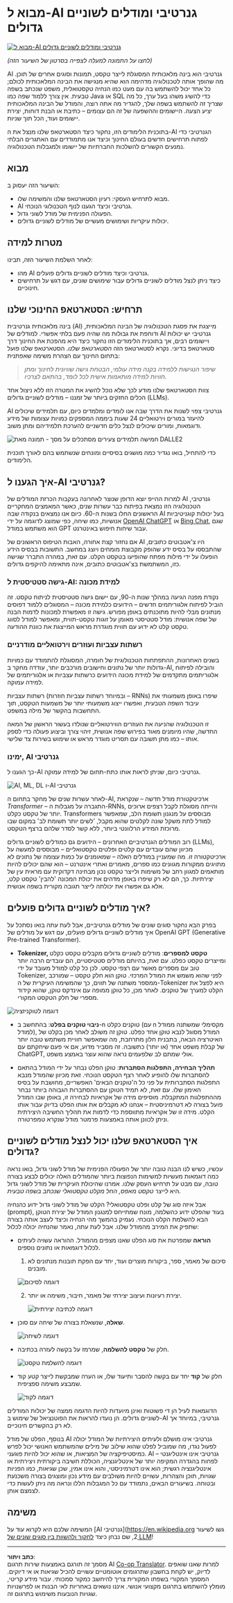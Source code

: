 <!--
CO_OP_TRANSLATOR_METADATA:
{
  "original_hash": "bfb7901bdbece1ba3e9f35c400ca33e8",
  "translation_date": "2025-10-17T20:07:39+00:00",
  "source_file": "01-introduction-to-genai/README.md",
  "language_code": "he"
}
-->
# מבוא ל-AI גנרטיבי ומודלים לשוניים גדולים

[![מבוא ל-AI גנרטיבי ומודלים לשוניים גדולים](../../../translated_images/01-lesson-banner.2424cfd092f43366707ee2d15749f62f76f80ea3cb0816f4f31d0abd5ffd4dd1.he.png)](https://youtu.be/lFXQkBvEe0o?si=6ZBcQTwLJJDpnX0K)

_(לחצו על התמונה למעלה לצפייה בסרטון של השיעור הזה)_

AI גנרטיבי הוא בינה מלאכותית המסוגלת לייצר טקסט, תמונות וסוגים אחרים של תוכן. מה שהופך אותה לטכנולוגיה מדהימה הוא שהיא מנגישה את הבינה המלאכותית לכולם; כל אחד יכול להשתמש בה עם מעט כמו הנחיה טקסטואלית, משפט שנכתב בשפה טבעית. אין צורך ללמוד שפה כמו Java או SQL כדי להשיג משהו בעל ערך, כל מה שצריך זה להשתמש בשפה שלך, להגדיר מה אתה רוצה, והמודל של הבינה המלאכותית יציע הצעה. היישומים וההשפעה של זה הם עצומים – כתיבת או הבנת דוחות, יצירת יישומים ועוד, הכל תוך שניות.

בתוכנית הלימודים הזו, נחקור כיצד הסטארטאפ שלנו מנצל את ה-AI הגנרטיבי כדי לפתוח תרחישים חדשים בעולם החינוך וכיצד אנו מתמודדים עם האתגרים הבלתי נמנעים הקשורים להשלכות החברתיות של יישומו ולמגבלות הטכנולוגיה.

## מבוא

השיעור הזה יעסוק ב:

- מבוא לתרחיש העסקי: רעיון הסטארטאפ שלנו והמשימה שלו.
- AI גנרטיבי וכיצד הגענו לנוף הטכנולוגי הנוכחי.
- הפעולה הפנימית של מודל לשוני גדול.
- יכולות עיקריות ושימושים מעשיים של מודלים לשוניים גדולים.

## מטרות למידה

לאחר השלמת השיעור הזה, תבינו:

- מהו AI גנרטיבי וכיצד מודלים לשוניים גדולים פועלים.
- כיצד ניתן לנצל מודלים לשוניים גדולים עבור שימושים שונים, עם דגש על תרחישים חינוכיים.

## תרחיש: הסטארטאפ החינוכי שלנו

בינה מלאכותית גנרטיבית (AI) מייצגת את פסגת הטכנולוגיה של הבינה המלאכותית, ודוחפת את גבולות מה שהיה פעם בלתי אפשרי. למודלים של AI גנרטיבי יש יכולות ויישומים רבים, אך בתוכנית הלימודים הזו נחקור כיצד היא מהפכת את החינוך דרך סטארטאפ בדיוני. נקרא לסטארטאפ הזה _הסטארטאפ שלנו_. הסטארטאפ שלנו פועל בתחום החינוך עם הצהרת משימה שאפתנית:

> _שיפור הנגישות ללמידה בקנה מידה עולמי, הבטחת גישה שוויונית לחינוך ומתן חוויות למידה מותאמות אישית לכל לומד, בהתאם לצרכיו._

צוות הסטארטאפ שלנו מודע לכך שלא נוכל להשיג את המטרה הזו ללא ניצול אחד הכלים החזקים ביותר של זמננו – מודלים לשוניים גדולים (LLMs).

AI גנרטיבי צפוי לשנות את הדרך שבה אנו לומדים ומלמדים כיום, עם תלמידים שיכולים להיעזר במורים וירטואליים 24 שעות ביממה המספקים כמויות עצומות של מידע ודוגמאות, ומורים שיכולים לנצל כלים חדשניים להערכת תלמידיהם ומתן משוב.

![חמישה תלמידים צעירים מסתכלים על מסך - תמונה מאת DALLE2](../../../translated_images/students-by-DALLE2.b70fddaced1042ee47092320243050c4c9a7da78b31eeba515b09b2f0dca009b.he.png)

כדי להתחיל, בואו נגדיר כמה מושגים בסיסיים ומונחים שנשתמש בהם לאורך תוכנית הלימודים.

## איך הגענו ל-AI גנרטיבי?

למרות ההייפ יוצא הדופן שנוצר לאחרונה בעקבות הכרזת המודלים של AI גנרטיבי, הטכנולוגיה הזו נמצאת בפיתוח כבר עשרות שנים, כאשר המאמצים המחקריים הראשונים החלו בשנות ה-60. כיום אנו נמצאים בנקודה שבה AI בעל יכולות קוגניטיביות אנושיות, כמו שיחה, כפי שמוצג לדוגמה על ידי [OpenAI ChatGPT](https://openai.com/chatgpt) או [Bing Chat](https://www.microsoft.com/edge/features/bing-chat?WT.mc_id=academic-105485-koreyst), שגם הוא משתמש במודל GPT עבור שיחות חיפוש באינטרנט.

אם נחזור קצת אחורה, האבות הטיפוס הראשונים של AI היו צ'אטבוטים כתובים, שהתבססו על בסיס ידע שהופק מקבוצת מומחים ויוצג במחשב. התשובות בבסיס הידע הופעלו על ידי מילות מפתח שהופיעו בטקסט הקלט. עם זאת, במהרה התברר שגישה כזו, המשתמשת בצ'אטבוטים כתובים, אינה מתאימה להיקפים גדולים.

### גישה סטטיסטית ל-AI: למידת מכונה

נקודת מפנה הגיעה במהלך שנות ה-90, עם יישום גישה סטטיסטית לניתוח טקסט. זה הוביל לפיתוח אלגוריתמים חדשים – הידועים כלמידת מכונה – המסוגלים ללמוד דפוסים מנתונים מבלי להיות מתוכנתים באופן מפורש. גישה זו מאפשרת למכונות לדמות הבנה של שפה אנושית: מודל סטטיסטי מאומן על זוגות טקסט-תווית, ומאפשר למודל לסווג טקסט קלט לא ידוע עם תווית מוגדרת מראש המייצגת את כוונת ההודעה.

### רשתות עצביות ועוזרים וירטואליים מודרניים

בשנים האחרונות, ההתפתחות הטכנולוגית של חומרה, המסוגלת להתמודד עם כמויות גדולות יותר של נתונים וחישובים מורכבים יותר, עודדה מחקר ב-AI, והובילה לפיתוח אלגוריתמים מתקדמים של למידת מכונה הידועים כרשתות עצביות או אלגוריתמים של למידה עמוקה.

רשתות עצביות (ובמיוחד רשתות עצביות חוזרות – RNNs) שיפרו באופן משמעותי את עיבוד השפה הטבעית, ואפשרו ייצוג משמעותי יותר של משמעות הטקסט, תוך התחשבות בהקשר של מילה במשפט.

זו הטכנולוגיה שהניעה את העוזרים הווירטואליים שנולדו בעשור הראשון של המאה החדשה, שהיו מיומנים מאוד בפירוש שפה אנושית, זיהוי צורך וביצוע פעולה כדי לספק אותו – כמו מתן תשובה עם תסריט מוגדר מראש או שימוש בשירות צד שלישי.

### ימינו, AI גנרטיבי

כך הגענו ל-AI גנרטיבי כיום, שניתן לראות אותו כתת-תחום של למידה עמוקה.

![AI, ML, DL ו-AI גנרטיבי](../../../translated_images/AI-diagram.c391fa518451a40de58d4f792c88adb8568d8cb4c48eed6e97b6b16e621eeb77.he.png)

לאחר עשרות שנים של מחקר בתחום ה-AI, ארכיטקטורת מודל חדשה – שנקראת _Transformer_ – התגברה על מגבלות ה-RNNs, והייתה מסוגלת לקבל רצפים ארוכים יותר של טקסט כקלט. Transformers מבוססים על מנגנון תשומת הלב, שמאפשר למודל לתת משקל שונה לקלטים שהוא מקבל, 'לשים יותר תשומת לב' במקום שבו מרוכזת המידע הרלוונטי ביותר, ללא קשר לסדר שלהם ברצף הטקסט.

רוב המודלים הגנרטיביים האחרונים – הידועים גם כמודלים לשוניים גדולים (LLMs), מכיוון שהם עובדים עם קלטים ופלטים טקסטואליים – מבוססים למעשה על ארכיטקטורה זו. מה שמעניין במודלים האלה – שמאומנים על כמות עצומה של נתונים לא מתויגים ממקורות מגוונים כמו ספרים, מאמרים ואתרי אינטרנט – הוא שהם יכולים להיות מותאמים למגוון רחב של משימות ולייצר טקסט נכון מבחינה דקדוקית עם מראית עין של יצירתיות. כך, הם לא רק שיפרו באופן מדהים את יכולת המכונה 'להבין' טקסט קלט, אלא גם אפשרו את יכולתה לייצר תגובה מקורית בשפה אנושית.

## איך מודלים לשוניים גדולים פועלים?

בפרק הבא נחקור סוגים שונים של מודלים גנרטיביים, אבל לעת עתה בואו נסתכל על איך מודלים לשוניים גדולים פועלים, עם דגש על מודלים של OpenAI GPT (Generative Pre-trained Transformer).

- **Tokenizer, טקסט למספרים**: מודלים לשוניים גדולים מקבלים טקסט כקלט ומייצרים טקסט כפלט. עם זאת, בהיותם מודלים סטטיסטיים, הם עובדים הרבה יותר טוב עם מספרים מאשר עם רצפי טקסט. לכן כל קלט למודל מעובד על ידי Tokenizer, לפני שהוא משמש את המודל המרכזי. טוקן הוא חלק טקסט – שמורכב ממספר משתנה של תווים, כך שהמשימה העיקרית של ה-Tokenizer היא לפצל את הקלט למערך של טוקנים. לאחר מכן, כל טוקן ממופה עם אינדקס טוקן, שהוא קידוד מספרי של חלק הטקסט המקורי.

![דוגמה לטוקניזציה](../../../translated_images/tokenizer-example.80a5c151ee7d1bd485eff5aca60ac3d2c1eaaff4c0746e09b98c696c959afbfa.he.png)

- **ניבוי טוקנים בפלט**: בהתחשב ב-n טוקנים כקלט (עם n מקסימלי שמשתנה ממודל למודל), המודל מסוגל לנבא טוקן אחד כפלט. טוקן זה משולב לאחר מכן בקלט של האיטרציה הבאה, בתבנית חלון מתרחבת, מה שמאפשר חוויית משתמש טובה יותר של קבלת משפט אחד (או יותר) כתשובה. זה מסביר מדוע, אם אי פעם שיחקתם עם ChatGPT, אולי שמתם לב שלפעמים נראה שהוא עוצר באמצע משפט.

- **תהליך הבחירה, התפלגות הסתברות**: טוקן הפלט נבחר על ידי המודל בהתאם להסתברות שלו להופיע לאחר רצף הטקסט הנוכחי. זאת מכיוון שהמודל מנבא התפלגות הסתברותית על פני כל ה'טוקנים הבאים' האפשריים, מחושבת על בסיס האימון שלו. עם זאת, לא תמיד הטוקן עם ההסתברות הגבוהה ביותר נבחר מההתפלגות המתקבלת. מוסיפים מידה של אקראיות לבחירה זו, באופן שבו המודל פועל בצורה לא דטרמיניסטית – אנחנו לא מקבלים את אותו הפלט בדיוק עבור אותו הקלט. מידה זו של אקראיות מתווספת כדי לדמות את תהליך החשיבה היצירתית וניתן לכוונן אותה באמצעות פרמטר מודל שנקרא טמפרטורה.

## איך הסטארטאפ שלנו יכול לנצל מודלים לשוניים גדולים?

עכשיו, כשיש לנו הבנה טובה יותר של הפעולה הפנימית של מודל לשוני גדול, בואו נראה כמה דוגמאות מעשיות למשימות הנפוצות ביותר שהמודלים האלה יכולים לבצע בצורה טובה, עם מבט על תרחיש העסק שלנו. אמרנו שהיכולת העיקרית של מודל לשוני גדול היא _לייצר טקסט מאפס, החל מקלט טקסטואלי שנכתב בשפה טבעית_.

אבל איזה סוג של קלט ופלט טקסטואלי?
הקלט של מודל לשוני גדול ידוע כהנחיה (prompt), בעוד שהפלט ידוע כהשלמה, מונח שמתייחס למנגנון המודל של יצירת הטוקן הבא להשלמת הקלט הנוכחי. נעמיק בהמשך מהי הנחיה וכיצד לעצב אותה בצורה שתפיק את המירב מהמודל שלנו. אבל לעת עתה, נאמר שהנחיה יכולה לכלול:

- **הוראה** שמפרטת את סוג הפלט שאנו מצפים מהמודל. ההוראה עשויה לעיתים לכלול דוגמאות או נתונים נוספים.

  1. סיכום של מאמר, ספר, ביקורות מוצרים ועוד, יחד עם הפקת תובנות מנתונים לא מובנים.
    
    ![דוגמה לסיכום](../../../translated_images/summarization-example.7b7ff97147b3d790477169f442b5e3f8f78079f152450e62c45dbdc23b1423c1.he.png)
  
  2. יצירת רעיונות ועיצוב יצירתי של מאמר, חיבור, משימה או יותר.
      
     ![דוגמה לכתיבה יצירתית](../../../translated_images/creative-writing-example.e24a685b5a543ad1287ad8f6c963019518920e92a1cf7510f354e85b0830fbe8.he.png)

- **שאלה**, שנשאלת בצורה של שיחה עם סוכן.
  
  ![דוגמה לשיחה](../../../translated_images/conversation-example.60c2afc0f595fa599f367d36ccc3909ffc15e1d5265cb33b907d3560f3d03116.he.png)

- חלק של **טקסט להשלמה**, שמרמז על בקשה לעזרה בכתיבה.
  
  ![דוגמה להשלמת טקסט](../../../translated_images/text-completion-example.cbb0f28403d427524f8f8c935f84d084a9765b683a6bf37f977df3adb868b0e7.he.png)

- חלק של **קוד** יחד עם בקשה להסבר ותיעוד שלו, או הערה שמבקשת לייצר קטע קוד שמבצע משימה ספציפית.
  
  ![דוגמה לקוד](../../../translated_images/coding-example.50ebabe8a6afff20267c91f18aab1957ddd9561ee2988b2362b7365aa6796935.he.png)

הדוגמאות לעיל הן די פשוטות ואינן מיועדות להיות הדגמה ממצה של יכולות המודלים לשוניים גדולים. הן נועדו להראות את הפוטנציאל של שימוש ב-AI גנרטיבי, במיוחד אך לא רק בהקשרים חינוכיים.

בנוסף, הפלט של מודל AI גנרטיבי אינו מושלם ולעיתים היצירתיות של המודל יכולה לפעול נגדו, מה שמוביל לפלט שהוא שילוב של מילים שהמשתמש האנושי יכול לפרש כמיסטיפיקציה של המציאות, או שהוא יכול להיות פוגעני. AI גנרטיבי אינו אינטליגנטי – לפחות בהגדרה המקיפה יותר של אינטליגנציה, הכוללת חשיבה ביקורתית ויצירתית או אינטליגנציה רגשית; הוא אינו דטרמיניסטי, והוא אינו אמין, שכן שגיאות, כמו הפניות שגויות, תוכן והצהרות, עשויים להיות משולבים עם מידע נכון ומוצגים בצורה משכנעת ובטוחה. בשיעורים הבאים, נתמודד עם כל המגבלות הללו ונראה מה ניתן לעשות כדי לצמצם אותן.

## משימה

המשימה שלכם היא לקרוא עוד על [AI גנרטיבי](https://en.wikipedia.org
גשו לשיעור 2, שם נבחן כיצד [לחקור ולהשוות בין סוגים שונים של LLM](../02-exploring-and-comparing-different-llms/README.md?WT.mc_id=academic-105485-koreyst)!

---

**כתב ויתור**:  
מסמך זה תורגם באמצעות שירות תרגום AI [Co-op Translator](https://github.com/Azure/co-op-translator). למרות שאנו שואפים לדיוק, יש לקחת בחשבון שתרגומים אוטומטיים עשויים להכיל שגיאות או אי דיוקים. המסמך המקורי בשפתו המקורית צריך להיחשב כמקור סמכותי. עבור מידע קריטי, מומלץ להשתמש בתרגום מקצועי אנושי. איננו נושאים באחריות לאי הבנות או לפרשנויות שגויות הנובעות משימוש בתרגום זה.